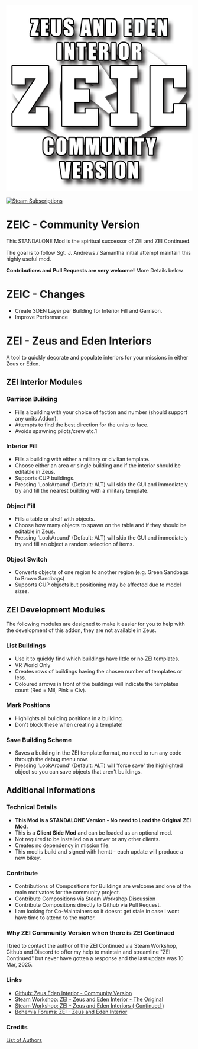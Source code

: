 <p align="center">
    <img src="https://github.com/CVO-Org/ZEIC/blob/main/img/ZEIC-Full-Transparent.png" width="512">
</p>

[![Steam Subscriptions](https://img.shields.io/steam/subscriptions/3567067667?style=for-the-badge&logo=steam&label=Steam%20Workshop&color=%23690000&link=https%3A%2F%2Fsteamcommunity.com%2Fsharedfiles%2Ffiledetails%2F%3Fid%3D3567067667)](https://steamcommunity.com/sharedfiles/filedetails/?id=3567067667)


# ZEIC - Community Version

This STANDALONE Mod is the spiritual successor of ZEI and ZEI Continued.

The goal is to follow Sgt. J. Andrews / Samantha initial attempt maintain this highly useful mod.

**Contributions and Pull Requests are very welcome!**
More Details below

# ZEIC - Changes
- Create 3DEN Layer per Building for Interior Fill and Garrison.
- Improve Performance

# ZEI - Zeus and Eden Interiors
A tool to quickly decorate and populate interiors for your missions in either Zeus or Eden.

## ZEI Interior Modules
### Garrison Building
- Fills a building with your choice of faction and number (should support any units Addon).
- Attempts to find the best direction for the units to face.
- Avoids spawning pilots/crew etc.1

### Interior Fill
- Fills a building with either a military or civilian template.
- Choose either an area or single building and if the interior should be editable in Zeus.
- Supports CUP buildings.
- Pressing 'LookAround' (Default: ALT) will skip the GUI and immediately try and fill the nearest building with a military template.

### Object Fill
- Fills a table or shelf with objects.
- Choose how many objects to spawn on the table and if they should be editable in Zeus.
- Pressing 'LookAround' (Default: ALT) will skip the GUI and immediately try and fill an object a random selection of items.

### Object Switch
- Converts objects of one region to another region (e.g. Green Sandbags to Brown Sandbags)
- Supports CUP objects but positioning may be affected due to model sizes.

## ZEI Development Modules
The following modules are designed to make it easier for you to help with the development of this addon, they are not available in Zeus.

### List Buildings
- Use it to quickly find which buildings have little or no ZEI templates.
- VR World Only
- Creates rows of buildings having the chosen number of templates or less.
- Coloured arrows in front of the buildings will indicate the templates count (Red = Mil, Pink = Civ).

### Mark Positions
- Highlights all building positions in a building.
- Don't block these when creating a template!

### Save Building Scheme
- Saves a building in the ZEI template format, no need to run any code through the debug menu now.
- Pressing 'LookAround' (Default: ALT) will 'force save' the highlighted object so you can save objects that aren't buildings.

## Additional Informations
### Technical Details
- **This Mod is a STANDALONE Version - No need to Load the Original ZEI Mod.**
- This is a **Client Side Mod** and can be loaded as an optional mod.
- Not required to be installed on a server or any other clients.
- Creates no dependency in mission file.
- This mod is build and signed with hemtt - each update will produce a new bikey.

### Contribute
- Contributions of Compositions for Buildings are welcome and one of the main motivators for the community project.
- Contribute Compositions via Steam Workshop Discussion
- Contribute Compositions directly to Github via Pull Request.
- I am looking for Co-Maintainers so it doesnt get stale in case i wont have time to attend to the matter.

### Why ZEI Community Version when there is ZEI Continued
I tried to contact the author of the ZEI Continued via Steam Workshop, Github and Discord to offer my help to maintain and streamline "ZEI Continued" but never have gotten a response and the last update was 10 Mar, 2025.

### Links
- [Github: Zeus Eden Interior - Community Version](https://github.com/CVO-Org/ZEIC)
- [Steam Workshop: ZEI - Zeus and Eden Interior - The Original](https://steamcommunity.com/sharedfiles/filedetails/?id=1251859358)
- [Steam Workshop: ZEI - Zeus and Eden Interiors ( Continued )](https://steamcommunity.com/sharedfiles/filedetails/?id=3438718557)
- [Bohemia Forums: ZEI - Zeus and Eden Interior](https://steamcommunity.com/sharedfiles/filedetails/?id=1920324184)

### Credits
[List of Authors](https://github.com/CVO-Org/ZEIC/blob/main/AUTHORS.txt)
